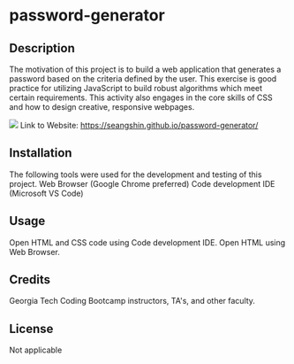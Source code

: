 # password-generator

## Description

The motivation of this project is to build a web application that generates a password based on the criteria defined by the user. This exercise is good practice for utilizing JavaScript to build robust algorithms which meet certain requirements. This activity also engages in the core skills of CSS and how to design creative, responsive webpages. 

![](assets/images/screenshot.JPG)
Link to Website: https://seangshin.github.io/password-generator/

## Installation

The following tools were used for the development and testing of this project. Web Browser (Google Chrome preferred) Code development IDE (Microsoft VS Code)

## Usage

Open HTML and CSS code using Code development IDE. Open HTML using Web Browser.

## Credits

Georgia Tech Coding Bootcamp instructors, TA's, and other faculty.

## License

Not applicable
